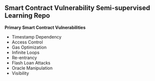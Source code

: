 ## Smart Contract Vulnerability Semi-supervised Learning Repo

<b> Primary Smart Contract Vulnerabilities </b>
  - Timestamp Dependency
  - Access Control
  - Gas Optimization
  - Infinite Loops
  - Re-entrancy
  - Flash Loan Attacks
  - Oracle Manipulation
  - Visibility
  
